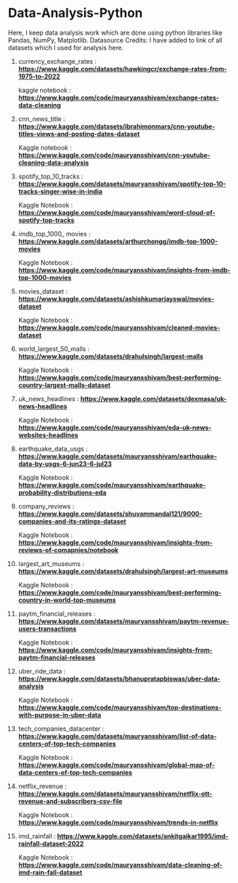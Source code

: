 # Data-Analysis-Python
Here, I keep data analysis work which are done using python libraries like Pandas, NumPy, Matplotlib.
Datasource Credits: I have added to link of all datasets which I used for analysis here.
1. currency_exchange_rates : **https://www.kaggle.com/datasets/hawkingcr/exchange-rates-from-1975-to-2022**
   
   kaggle notebook : **https://www.kaggle.com/code/mauryansshivam/exchange-rates-data-cleaning**
2. cnn_news_title : **https://www.kaggle.com/datasets/ibrahimonmars/cnn-youtube-titles-views-and-posting-dates-dataset**
   
   Kaggle notebook : **https://www.kaggle.com/code/mauryansshivam/cnn-youtube-cleaning-data-analysis**

3. spotify_top_10_tracks : **https://www.kaggle.com/datasets/mauryansshivam/spotify-top-10-tracks-singer-wise-in-india**

   Kaggle Notebook : **https://www.kaggle.com/code/mauryansshivam/word-cloud-of-spotify-top-tracks**

4. imdb_top_1000_ movies : **https://www.kaggle.com/datasets/arthurchongg/imdb-top-1000-movies**

   Kaggle Notebook : **https://www.kaggle.com/code/mauryansshivam/insights-from-imdb-top-1000-movies**

5. movies_dataset : **https://www.kaggle.com/datasets/ashishkumarjayswal/movies-dataset**

   Kaggle Notebook : **https://www.kaggle.com/code/mauryansshivam/cleaned-movies-dataset**

6. world_largest_50_malls : **https://www.kaggle.com/datasets/drahulsingh/largest-malls**

   Kaggle Notebook : **https://www.kaggle.com/code/mauryansshivam/best-performing-country-largest-malls-dataset**

7. uk_news_headlines : **https://www.kaggle.com/datasets/dexmasa/uk-news-headlines**
   

   Kaggle Notebook : **https://www.kaggle.com/code/mauryansshivam/eda-uk-news-websites-headlines**

9. earthquake_data_usgs : **https://www.kaggle.com/datasets/mauryansshivam/earthquake-data-by-usgs-6-jun23-6-jul23**

   Kaggle Notebook : **https://www.kaggle.com/code/mauryansshivam/earthquake-probability-distributions-eda**

10. company_reviews : **https://www.kaggle.com/datasets/shuvammandal121/9000-companies-and-its-ratings-dataset**

    Kaggle Notebook : **https://www.kaggle.com/code/mauryansshivam/insights-from-reviews-of-comapnies/notebook**

11. largest_art_museums : **https://www.kaggle.com/datasets/drahulsingh/largest-art-museums**

    Kaggle Notebook : **https://www.kaggle.com/code/mauryansshivam/best-performing-country-in-world-top-museums**

12.  paytm_financial_releases : **https://www.kaggle.com/datasets/mauryansshivam/paytm-revenue-users-transactions**

     Kaggle Notebook : **https://www.kaggle.com/code/mauryansshivam/insights-from-paytm-financial-releases**

13. uber_ride_data  : **https://www.kaggle.com/datasets/bhanupratapbiswas/uber-data-analysis**

    Kaggle Notebook : **https://www.kaggle.com/code/mauryansshivam/top-destinations-with-purpose-in-uber-data**

14. tech_companies_datacenter : **https://www.kaggle.com/datasets/mauryansshivam/list-of-data-centers-of-top-tech-companies**

    Kaggle Notebook : **https://www.kaggle.com/code/mauryansshivam/global-map-of-data-centers-of-top-tech-companies**
    
15. netflix_revenue : **https://www.kaggle.com/datasets/mauryansshivam/netflix-ott-revenue-and-subscribers-csv-file**

    Kaggle Notebook : **https://www.kaggle.com/code/mauryansshivam/trends-in-netflix**

16. imd_rainfall : **https://www.kaggle.com/datasets/ankitgaikar1995/imd-rainfall-dataset-2022**

    Kaggle Notebook : **https://www.kaggle.com/code/mauryansshivam/data-cleaning-of-imd-rain-fall-dataset**
